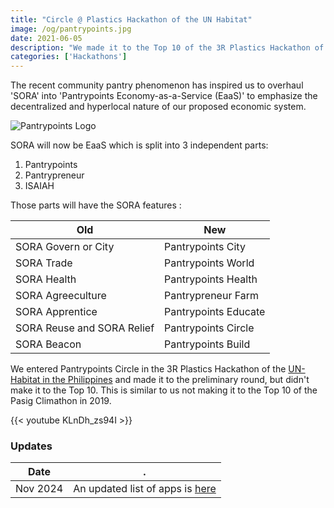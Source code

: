 ```yaml
---
title: "Circle @ Plastics Hackathon of the UN Habitat"
image: /og/pantrypoints.jpg
date: 2021-06-05
description: "We made it to the Top 10 of the 3R Plastics Hackathon of UN Habitat"
categories: ['Hackathons']
---
```



The recent community pantry phenomenon has inspired us to overhaul 'SORA' into 'Pantrypoints Economy-as-a-Service (EaaS)' to emphasize the decentralized and hyperlocal nature of our proposed economic system.  

<!-- We've decided to split SORA City into 'Hub' and 'Pantry' as part of the overhaul. The system now has 4 parts: 
1. Pantry
2. Hub
3. World
4. ISAIAH -->

![Pantrypoints Logo](/logos/pp.png)

SORA will now be EaaS which is split into 3 independent parts: 
1. Pantrypoints
2. Pantrypreneur
3. ISAIAH

Those parts will have the SORA features :

Old | New
--- | ---
SORA Govern or City | Pantrypoints City
SORA Trade | Pantrypoints World
SORA Health | Pantrypoints Health
SORA Agreeculture | Pantrypreneur Farm
SORA Apprentice | Pantrypoints Educate
SORA Reuse and SORA Relief | Pantrypoints Circle
SORA Beacon | Pantrypoints Build

We entered Pantrypoints Circle in the 3R Plastics Hackathon of the [UN-Habitat in the Philippines](http://unhabitat.org.ph) and made it to the preliminary round, but didn't make it to the Top 10. This is similar to us not making it to the Top 10 of the Pasig Climathon in 2019.

{{< youtube KLnDh_zs94I >}}



### Updates

Date | .
--- | ---
Nov 2024 | An updated list of apps is [here](/news/23-10-06/)

